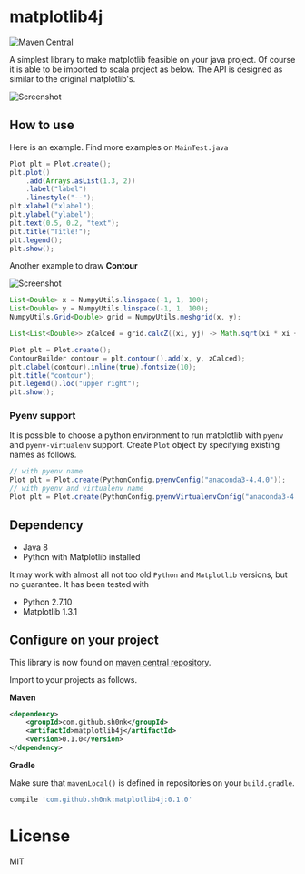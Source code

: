 # matplotlib4j

[![Maven Central](https://maven-badges.herokuapp.com/maven-central/com.github.sh0nk/matplotlib4j/badge.svg)](https://maven-badges.herokuapp.com/maven-central/com.github.sh0nk/matplotlib4j)

A simplest library to make matplotlib feasible on your java project. Of course it is able to be imported to scala project as below. The API is designed as similar to the original matplotlib's.

![Screenshot](https://user-images.githubusercontent.com/6478810/31043250-bdacdd12-a5f3-11e7-88ee-0e91c851c6f7.png)

## How to use

Here is an example. Find more examples on `MainTest.java`

```java
Plot plt = Plot.create();
plt.plot()
    .add(Arrays.asList(1.3, 2))
    .label("label")
    .linestyle("--");
plt.xlabel("xlabel");
plt.ylabel("ylabel");
plt.text(0.5, 0.2, "text");
plt.title("Title!");
plt.legend();
plt.show();
```

Another example to draw **Contour**

![Screenshot](https://user-images.githubusercontent.com/6478810/31847390-d2422f2a-b656-11e7-9fca-d503cd70a253.png)

```java
List<Double> x = NumpyUtils.linspace(-1, 1, 100);
List<Double> y = NumpyUtils.linspace(-1, 1, 100);
NumpyUtils.Grid<Double> grid = NumpyUtils.meshgrid(x, y);

List<List<Double>> zCalced = grid.calcZ((xi, yj) -> Math.sqrt(xi * xi + yj * yj));

Plot plt = Plot.create();
ContourBuilder contour = plt.contour().add(x, y, zCalced);
plt.clabel(contour).inline(true).fontsize(10);
plt.title("contour");
plt.legend().loc("upper right");
plt.show();
```

### Pyenv support

It is possible to choose a python environment to run matplotlib with `pyenv` and `pyenv-virtualenv` support. Create `Plot` object by specifying existing names as follows.

```java
// with pyenv name
Plot plt = Plot.create(PythonConfig.pyenvConfig("anaconda3-4.4.0"));
// with pyenv and virtualenv name
Plot plt = Plot.create(PythonConfig.pyenvVirtualenvConfig("anaconda3-4.4.0", "env_plot"));
```

## Dependency

* Java 8
* Python with Matplotlib installed

It may work with almost all not too old `Python` and `Matplotlib` versions, but no guarantee. It has been tested with 

* Python 2.7.10
* Matplotlib 1.3.1

## Configure on your project

This library is now found on [maven central repository](http://search.maven.org/#artifactdetails%7Ccom.github.sh0nk%7Cmatplotlib4j%7C0.1.0%7Cjar).

Import to your projects as follows.

**Maven**

```xml
<dependency>
    <groupId>com.github.sh0nk</groupId>
    <artifactId>matplotlib4j</artifactId>
    <version>0.1.0</version>
</dependency>
```

**Gradle**

Make sure that `mavenLocal()` is defined in repositories on your `build.gradle`.

```groovy
compile 'com.github.sh0nk:matplotlib4j:0.1.0'
```

# License

MIT
